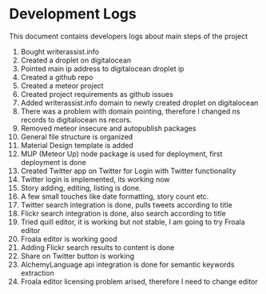 # Development Logs
This document contains developers logs about main steps of the project

1. Bought writerassist.info
2. Created a droplet on digitalocean
3. Pointed main ip address to digitalocean droplet ip
4. Created a github repo
5. Created a meteor project
6. Created project requirements as github issues
7. Added writerassist.info domain to newly created droplet on digitalocean
8. There was a problem with domain pointing, therefore I changed ns records to
digitalocean ns recors.
9. Removed meteor insecure and autopublish packages
10. General file structure is organized
11. Material Design template is added
12. MUP (Meteor Up) node package is used for deployment, first deployment is
done
13. Created Twitter app on Twitter for Login with Twitter functionality
14. Twitter login is implemented, its working now
15. Story adding, editing, listing is done.
16. A few small touches like date formatting, story count etc.
17. Twitter search integration is done, pulls tweets according to title
18. Flickr search integration is done, also search according to title
19. Tried quill editor, it is working but not stable, I am going to try Froala
editor
20. Froala editor is working good
21. Adding Flickr search results to content is done
22. Share on Twitter button is working
23. AlchemyLanguage api integration is done for semantic keywords extraction
24. Froala editor licensing problem arised, therefore I need to change editor
